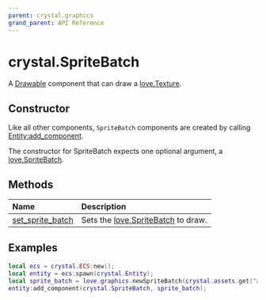 ```yaml
---
parent: crystal.graphics
grand_parent: API Reference
---
```


# crystal.SpriteBatch

A [Drawable](drawable) component that can draw a [love.Texture](https://love2d.org/wiki/Texture).

## Constructor

Like all other components, `SpriteBatch` components are created by calling [Entity:add_component](/crystal/api/ecs/entity_add_component).

The constructor for SpriteBatch expects one optional argument, a [love.SpriteBatch](https://love2d.org/wiki/SpriteBatch).

## Methods

| Name                                              | Description                                                               |
| :------------------------------------------------ | :------------------------------------------------------------------------ |
| [set_sprite_batch](sprite_batch_set_sprite_batch) | Sets the [love.SpriteBatch](https://love2d.org/wiki/SpriteBatch) to draw. |

## Examples

```lua
local ecs = crystal.ECS:new();
local entity = ecs:spawn(crystal.Entity);
local sprite_batch = love.graphics.newSpriteBatch(crystal.assets.get("assets/tiles.png"), 200);
entity:add_component(crystal.SpriteBatch, sprite_batch);
```
